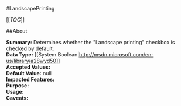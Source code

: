 #LandscapePrinting

[[_TOC_]]

##About

**Summary:**  Determines whether the "Landscape printing" checkbox is checked by default.   
**Data Type:** [[System.Boolean|http://msdn.microsoft.com/en-us/library/a28wyd50]]  
**Accepted Values:**   
**Default Value:** null  
**Impacted Features:**   
**Purpose:**   
**Usage:**   
**Caveats:**   


